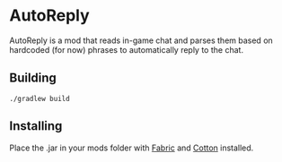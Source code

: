 # AutoReply

AutoReply is a mod that reads in-game chat and parses them based on hardcoded (for now) phrases to automatically reply to the chat.

## Building

```
./gradlew build
```

## Installing

Place the .jar in your mods folder with [Fabric](http://fabricmc.net/use/) and [Cotton](https://minecraft.curseforge.com/projects/cotton?gameCategorySlug=mc-mods&projectID=318160) installed.
